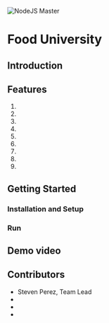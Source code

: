 ![NodeJS Master](https://github.com/stevenpl98/FoodUniversity/workflows/NodeJS%20Master/badge.svg)
# Food University

## Introduction


## Features
1. 
2. 
3. 
4. 
5. 
6. 
7. 
8. 
9.


## Getting Started

### Installation and Setup

### Run

## Demo video

## Contributors

* Steven Perez, Team Lead
*
*
*

